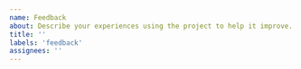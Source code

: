 ```yaml
---
name: Feedback
about: Describe your experiences using the project to help it improve. Whilst it's maintained outside work hours and provided for free, go ahead and express your feelings. If you need some empathy, hopefully it can be provided.
title: ''
labels: 'feedback'
assignees: ''
---
```

